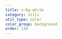 ```yaml
---
title: s-bg-white
category: utils
util_type: color
color_group: background
order: 130
---
```

<div class="s-bg-white"></div>
